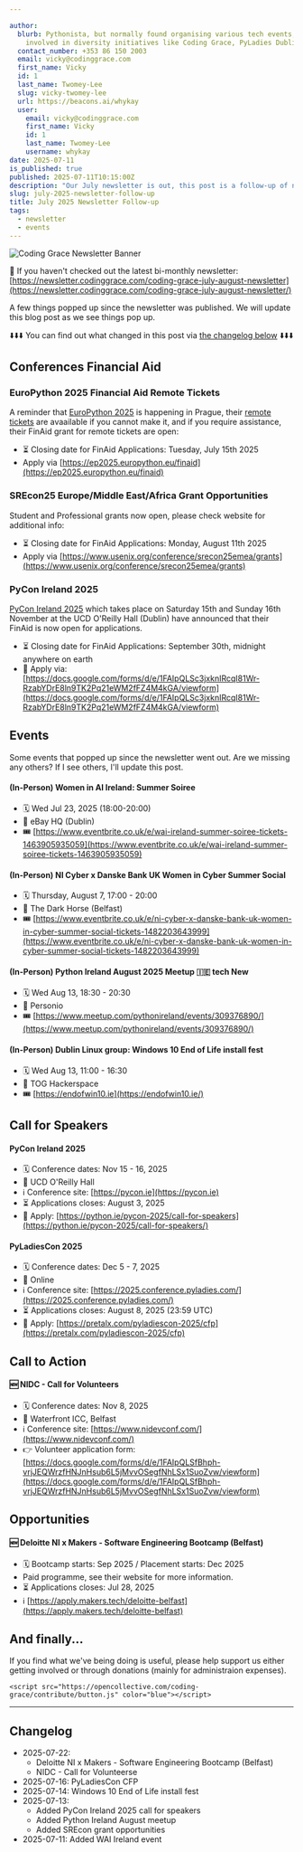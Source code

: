 ```yaml
---

author:
  blurb: Pythonista, but normally found organising various tech events, and now heavily
    involved in diversity initiatives like Coding Grace, PyLadies Dublin and GameCraft.
  contact_number: +353 86 150 2003
  email: vicky@codinggrace.com
  first_name: Vicky
  id: 1
  last_name: Twomey-Lee
  slug: vicky-twomey-lee
  url: https://beacons.ai/whykay
  user:
    email: vicky@codinggrace.com
    first_name: Vicky
    id: 1
    last_name: Twomey-Lee
    username: whykay
date: 2025-07-11
is_published: true
published: 2025-07-11T10:15:00Z
description: "Our July newsletter is out, this post is a follow-up of news after the newsletter was published."
slug: july-2025-newsletter-follow-up
title: July 2025 Newsletter Follow-up
tags:
  - newsletter
  - events
---
```

![Coding Grace Newsletter Banner](https://newsletter.codinggrace.com/content/images/size/w2000/2025/07/Coding-Grace-Newsletter-2025--3---1-.gif)

📰 If you haven't checked out the latest bi-monthly newsletter: [https://newsletter.codinggrace.com/coding-grace-july-august-newsletter](https://newsletter.codinggrace.com/coding-grace-july-august-newsletter/)

A few things popped up since the newsletter was published. We will update this blog post as we see things pop up.

⬇️⬇️⬇️ You can find out what changed in this post via [the changelog below](#changelog) ⬇️⬇️⬇️

## Conferences Financial Aid
### EuroPython 2025 Financial Aid Remote Tickets 
A reminder that [EuroPython 2025](https://ep2025.europython.eu) is happening in Prague, their [remote tickets](https://tickets.europython.eu) are avaailable if you cannot make it, and if you require assistance, their FinAid grant for remote tickets are open:

* ⏳ Closing date for FinAid Applications: Tuesday, July 15th 2025
* Apply via [https://ep2025.europython.eu/finaid](https://ep2025.europython.eu/finaid)

### SREcon25 Europe/Middle East/Africa Grant Opportunities 
Student and Professional grants now open, please check website for additional info: 

* ⏳ Closing date for FinAid Applications: Monday, August 11th 2025
* Apply via [https://www.usenix.org/conference/srecon25emea/grants](https://www.usenix.org/conference/srecon25emea/grants)

### PyCon Ireland 2025
[PyCon Ireland 2025](https://pycon.ie) which takes place on Saturday 15th and Sunday 16th November at the UCD O'Reilly Hall (Dublin) have announced that their FinAid is now open for applications.

* ⏳ Closing date for FinAid Applications: September 30th, midnight anywhere on earth
* 📝 Apply via: [https://docs.google.com/forms/d/e/1FAIpQLSc3jxknIRcqI81Wr-RzabYDrE8ln9TK2Pq21eWM2fFZ4M4kGA/viewform](https://docs.google.com/forms/d/e/1FAIpQLSc3jxknIRcqI81Wr-RzabYDrE8ln9TK2Pq21eWM2fFZ4M4kGA/viewform)

## Events
Some events that popped up since the newsletter went out. Are we missing any others? If I see others, I'll update this post.

#### (In-Person) Women in AI Ireland: Summer Soiree
*  🗓️ Wed Jul 23, 2025 (18:00-20:00)
*  📍 eBay HQ (Dublin)
*  🎟️ [https://www.eventbrite.co.uk/e/wai-ireland-summer-soiree-tickets-1463905935059](https://www.eventbrite.co.uk/e/wai-ireland-summer-soiree-tickets-1463905935059)

#### (In-Person) NI Cyber x Danske Bank UK Women in Cyber Summer Social
* 🗓️ Thursday, August 7, 17:00 - 20:00
* 📍 The Dark Horse (Belfast)
* 🎟️ [https://www.eventbrite.co.uk/e/ni-cyber-x-danske-bank-uk-women-in-cyber-summer-social-tickets-1482203643999](https://www.eventbrite.co.uk/e/ni-cyber-x-danske-bank-uk-women-in-cyber-summer-social-tickets-1482203643999)

#### (In-Person) Python Ireland August 2025 Meetup 🇮🇪 tech New
* 🗓️ Wed Aug 13, 18:30 - 20:30
* 📍 Personio
* 🎟️ [https://www.meetup.com/pythonireland/events/309376890/](https://www.meetup.com/pythonireland/events/309376890/)

#### (In-Person) Dublin Linux group: Windows 10 End of Life install fest
* 🗓️ Wed Aug 13, 11:00 - 16:30
* 📍 TOG Hackerspace
* 🎟️ [https://endofwin10.ie](https://endofwin10.ie/)

## Call for Speakers
#### PyCon Ireland 2025
* 🗓️ Conference dates: Nov 15 - 16, 2025
* 📍 UCD O'Reilly Hall
* ℹ️ Conference site: [https://pycon.ie](https://pycon.ie)
* ⏳ Applications closes: August 3, 2025 
* 🎤 Apply: [https://python.ie/pycon-2025/call-for-speakers](https://python.ie/pycon-2025/call-for-speakers/)

#### PyLadiesCon 2025
* 🗓️ Conference dates: Dec 5 - 7, 2025
* 📍 Online
* ℹ️ Conference site: [https://2025.conference.pyladies.com/](https://2025.conference.pyladies.com/)
* ⏳ Applications closes: August 8, 2025 (23:59 UTC)
* 🎤 Apply: [https://pretalx.com/pyladiescon-2025/cfp](https://pretalx.com/pyladiescon-2025/cfp)

## Call to Action
#### 🆕 NIDC - Call for Volunteers
* 🗓️ Conference dates: Nov 8, 2025
* 📍 Waterfront ICC, Belfast
* ℹ️ Conference site: [https://www.nidevconf.com/](https://www.nidevconf.com/)
* 👉 Volunteer application form: [https://docs.google.com/forms/d/e/1FAIpQLSfBhph-vrjJEQWrzfHNJnHsub6L5jMvvOSegfNhLSx1SuoZvw/viewform](https://docs.google.com/forms/d/e/1FAIpQLSfBhph-vrjJEQWrzfHNJnHsub6L5jMvvOSegfNhLSx1SuoZvw/viewform)

## Opportunities
#### 🆕 Deloitte NI x Makers - Software Engineering Bootcamp (Belfast)
* 🗓️ Bootcamp starts: Sep 2025 / Placement starts: Dec 2025
* Paid programme, see their website for more information.
* ⏳ Applications closes: Jul 28, 2025
* ℹ️ [https://apply.makers.tech/deloitte-belfast](https://apply.makers.tech/deloitte-belfast)

## And finally... 
If you find what we've being doing is useful, please help support us either getting involved or through donations (mainly for administraion expenses).
<p class="bg-yellow-50 p-4 mt-2">
    <script src="https://opencollective.com/coding-grace/banner.js"></script>

    <script src="https://opencollective.com/coding-grace/contribute/button.js" color="blue"></script>
</p>

---

<a id="changelog"></a>
## Changelog
* 2025-07-22:
    * Deloitte NI x Makers - Software Engineering Bootcamp (Belfast)
    * NIDC - Call for Volunteerse
* 2025-07-16: PyLadiesCon CFP
* 2025-07-14: Windows 10 End of Life install fest
* 2025-07-13: 
    * Added PyCon Ireland 2025 call for speakers
    * Added Python Ireland August meetup
    * Added SREcon grant opportunities
* 2025-07-11: Added WAI Ireland event